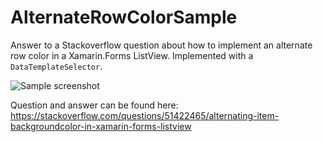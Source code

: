 # AlternateRowColorSample
Answer to a Stackoverflow question about how to implement an alternate row color in a Xamarin.Forms ListView. Implemented with a `DataTemplateSelector`.

![Sample screenshot](https://i.stack.imgur.com/HMLer.png)

Question and answer can be found here: https://stackoverflow.com/questions/51422465/alternating-item-backgroundcolor-in-xamarin-forms-listview
